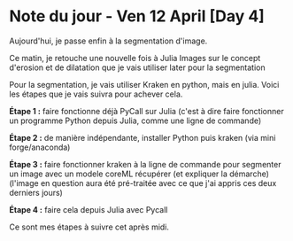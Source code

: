 # Note du jour - Ven 12 April [Day 4]

Aujourd'hui, je passe enfin à la segmentation d'image. 

Ce matin, je retouche une nouvelle fois à Julia Images sur le concept d'erosion et de dilatation que je vais utiliser later pour la segmentation

Pour la segmentation, je vais utiliser Kraken en python, mais en julia. Voici les étapes que je vais suivra pour achever cela. 

**Étape 1 :** faire fonctionne déjà PyCall sur Julia (c'est à dire faire fonctionner un programme Python depuis Julia, comme une ligne de commande)

**Étape 2 :** de manière indépendante, installer Python puis kraken (via mini forge/anaconda)

**Étape 3 :** faire fonctionner kraken à la ligne de commande pour segmenter un image avec un modele coreML récupérer (et expliquer la démarche) (l'image en question aura été pré-traitée avec ce que j'ai appris ces deux derniers jours)

**Étape 4 :** faire cela depuis Julia avec Pycall

Ce sont mes étapes à suivre cet après midi. 

